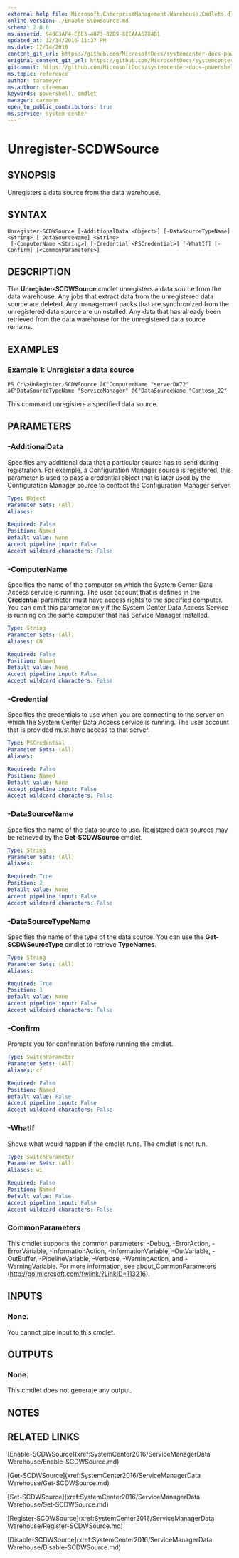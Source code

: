 ```yaml
---
external help file: Microsoft.EnterpriseManagement.Warehouse.Cmdlets.dll-Help.xml
online version: ./Enable-SCDWSource.md
schema: 2.0.0
ms.assetid: 940C3AF4-E6E3-4873-82D9-8CEAAA6784D1
updated_at: 12/14/2016 11:37 PM
ms.date: 12/14/2016
content_git_url: https://github.com/MicrosoftDocs/systemcenter-docs-powershell/blob/master/systemcenter-cmdlets/SystemCenter2016/ServiceManagerData%20Warehouse/Unregister-SCDWSource.md
original_content_git_url: https://github.com/MicrosoftDocs/systemcenter-docs-powershell/blob/master/systemcenter-cmdlets/SystemCenter2016/ServiceManagerData%20Warehouse/Unregister-SCDWSource.md
gitcommit: https://github.com/MicrosoftDocs/systemcenter-docs-powershell/blob/ddd0fefc9adaabb9394eb6c21b33370913d1830d/systemcenter-cmdlets/SystemCenter2016/ServiceManagerData%20Warehouse/Unregister-SCDWSource.md
ms.topic: reference
author: tarameyer
ms.author: cfreeman
keywords: powershell, cmdlet
manager: carmonm
open_to_public_contributors: true
ms.service: system-center
---
```


# Unregister-SCDWSource

## SYNOPSIS
Unregisters a data source from the data warehouse.

## SYNTAX

```
Unregister-SCDWSource [-AdditionalData <Object>] [-DataSourceTypeName] <String> [-DataSourceName] <String>
 [-ComputerName <String>] [-Credential <PSCredential>] [-WhatIf] [-Confirm] [<CommonParameters>]
```

## DESCRIPTION
The **Unregister-SCDWSource** cmdlet unregisters a data source from the data warehouse.
Any jobs that extract data from the unregistered data source are deleted.
Any management packs that are synchronized from the unregistered data source are uninstalled.
Any data that has already been retrieved from the data warehouse for the unregistered data source remains.

## EXAMPLES

### Example 1: Unregister a data source
```
PS C:\>UnRegister-SCDWSource â€"ComputerName "serverDW72" â€"DataSourceTypeName "ServiceManager" â€"DataSourceName "Contoso_22"
```

This command unregisters a specified data source.

## PARAMETERS

### -AdditionalData
Specifies any additional data that a particular source has to send during registration.
For example, a Configuration Manager source is registered, this parameter is used to pass a credential object that is later used by the Configuration Manager source to contact the Configuration Manager server.

```yaml
Type: Object
Parameter Sets: (All)
Aliases: 

Required: False
Position: Named
Default value: None
Accept pipeline input: False
Accept wildcard characters: False
```

### -ComputerName
Specifies the name of the computer on which the System Center Data Access service is running.
The user account that is defined in the **Credential** parameter must have access rights to the specified computer.
You can omit this parameter only if the System Center Data Access Service is running on the same computer that has Service Manager installed.

```yaml
Type: String
Parameter Sets: (All)
Aliases: CN

Required: False
Position: Named
Default value: None
Accept pipeline input: False
Accept wildcard characters: False
```

### -Credential
Specifies the credentials to use when you are connecting to the server on which the System Center Data Access service is running.
The user account that is provided must have access to that server.

```yaml
Type: PSCredential
Parameter Sets: (All)
Aliases: 

Required: False
Position: Named
Default value: None
Accept pipeline input: False
Accept wildcard characters: False
```

### -DataSourceName
Specifies the name of the data source to use.
Registered data sources may be retrieved by the **Get-SCDWSource** cmdlet.

```yaml
Type: String
Parameter Sets: (All)
Aliases: 

Required: True
Position: 2
Default value: None
Accept pipeline input: False
Accept wildcard characters: False
```

### -DataSourceTypeName
Specifies the name of the type of the data source.
You can use the **Get-SCDWSourceType** cmdlet to retrieve **TypeNames**.

```yaml
Type: String
Parameter Sets: (All)
Aliases: 

Required: True
Position: 1
Default value: None
Accept pipeline input: False
Accept wildcard characters: False
```

### -Confirm
Prompts you for confirmation before running the cmdlet.

```yaml
Type: SwitchParameter
Parameter Sets: (All)
Aliases: cf

Required: False
Position: Named
Default value: False
Accept pipeline input: False
Accept wildcard characters: False
```

### -WhatIf
Shows what would happen if the cmdlet runs.
The cmdlet is not run.

```yaml
Type: SwitchParameter
Parameter Sets: (All)
Aliases: wi

Required: False
Position: Named
Default value: False
Accept pipeline input: False
Accept wildcard characters: False
```

### CommonParameters
This cmdlet supports the common parameters: -Debug, -ErrorAction, -ErrorVariable, -InformationAction, -InformationVariable, -OutVariable, -OutBuffer, -PipelineVariable, -Verbose, -WarningAction, and -WarningVariable. For more information, see about_CommonParameters (http://go.microsoft.com/fwlink/?LinkID=113216).

## INPUTS

### None.
You cannot pipe input to this cmdlet.

## OUTPUTS

### None.
This cmdlet does not generate any output.

## NOTES

## RELATED LINKS

[Enable-SCDWSource](xref:SystemCenter2016/ServiceManagerData Warehouse/Enable-SCDWSource.md)

[Get-SCDWSource](xref:SystemCenter2016/ServiceManagerData Warehouse/Get-SCDWSource.md)

[Set-SCDWSource](xref:SystemCenter2016/ServiceManagerData Warehouse/Set-SCDWSource.md)

[Register-SCDWSource](xref:SystemCenter2016/ServiceManagerData Warehouse/Register-SCDWSource.md)

[Disable-SCDWSource](xref:SystemCenter2016/ServiceManagerData Warehouse/Disable-SCDWSource.md)

